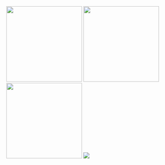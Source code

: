 <img height="200em" src="https://github-readme-stats.vercel.app/api?username=barniva&show_icons=true&hide_border=true&&count_private=true&include_all_commits=true&theme=dark" />
<img height="200em" src="https://github-readme-stats.vercel.app/api/top-langs/?username=barniva&exclude_repo=KNN-Image-Classification&show_icons=true&hide_border=true&layout=compact&langs_count=10&theme=dark"/>
<img height="200em" src="https://github-readme-streak-stats.herokuapp.com/?user=barniva&theme=dark" />
<img src="https://activity-graph.herokuapp.com/graph?username=barniva&theme=github_dark" />
